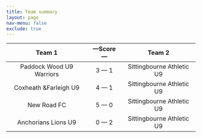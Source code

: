```yaml
---
title: Team summary
layout: page
nav-menu: false
exclude: true
---
```




|          Team 1          |  &mdash;Score&mdash;  |          Team 2           |
|:------------------------:|:---------------------:|:-------------------------:|
| Paddock Wood U9 Warriors |      3 &mdash; 1      | Sittingbourne Athletic U9 |
|  Coxheath &Farleigh U9   |      4 &mdash; 1      | Sittingbourne Athletic U9 |
|       New Road FC        |      5 &mdash; 0      | Sittingbourne Athletic U9 |
|   Anchorians Lions U9    |      0 &mdash; 2      | Sittingbourne Athletic U9 |

 <br /><br /><br />